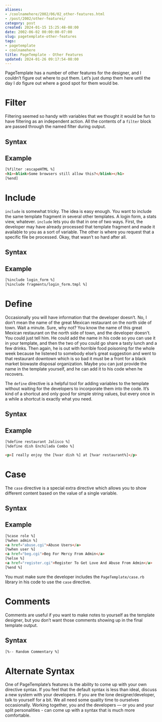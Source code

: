 ```yaml
---
aliases:
- /coolnamehere/2002/06/02_other-features.html
- /post/2002/other-features/
category: post
created: 2024-01-15 15:25:48-08:00
date: 2002-06-02 00:00:00-07:00
slug: pagetemplate-other-features
tags:
- pagetemplate
- coolnamehere
title: PageTemplate - Other Features
updated: 2024-01-26 09:17:54-08:00
---
```


PageTemplate has a number of other features for the designer, and I
couldn’t figure out where to put them. Let’s just dump them here until
the day I *do* figure out where a good spot for them would be.

# Filter

Filtering seemed so handy with variables that we thought it would be fun
to have filtering as an independent action. All the contents of a
`filter` block are passed through the named filter during output.

## Syntax

## Example

````html
[%filter :escapeHTML %]
<h1><blink>Some browsers still allow this?</blink></h1>
[%end]
````

# Include

`include` is somewhat tricky. The idea is easy enough. You want to
include the same template fragment in several other templates. A login
form, a stats view, whatever. `include` lets you do that in one of two
ways. First, the developer may have already processed that template
fragment and made it available to you as a sort of variable. The other
is where you request that a specific file be processed. Okay, that
wasn’t so hard after all.

## Syntax

## Example

````html
[%include login_form %]
[%include fragments/login_form.tmpl %]
````

# Define

Occasionally you will have information that the developer doesn’t. No, I
don’t mean the name of the great Mexican restaurant on the north side of
town. Wait a minute. Sure, why not? You know the name of this great
Mexican restaurant on the north side of town, and the developer doesn’t.
You could just tell him. He could add the name in his code so you can
use it in your template, and then the two of you could go share a tasty
lunch and a few drinks. Then again, he is out with horrible food
poisoning for the whole week because he listened to somebody else’s
great suggestion and went to that restaurant downtown which is so bad it
must be a front for a black market biowaste disposal organization. Maybe
you can just provide the name in the template yourself, and he can add
it to his code when he recovers.

The `define` directive is a helpful tool for adding variables to the
template without waiting for the developers to incorporate them into the
code. It’s kind of a shortcut and only good for simple string values,
but every once in a while a shortcut is exactly what you need.

## Syntax

## Example

````html
[%define restaurant Jalisco %]
[%define dish Enchilada Combo %]

<p>I really enjoy the [%var dish %] at [%var restaurant%]</p>
````

# Case

The `case` directive is a special extra directive which allows you to
show different content based on the value of a single variable.

## Syntax

## Example

````html
[%case role %]
[%when admin %]
<a href="abuse.cgi">Abuse Users</a>
[%when user %]
<a href="beg.cgi">Beg For Mercy From Admin</a>
[%else %]
<a href="register.cgi">Register To Get Love And Abuse From Admin</a>
[%end %]
````

You must make sure the developer includes the `PageTemplate/case.rb`
library in his code to use the `case` directive.

# Comments

Comments are useful if you want to make notes to yourself as the
template designer, but you don’t want those comments showing up in the
final template output.

## Syntax

````html
[%-- Random Commentary %]
````

# Alternate Syntax

One of PageTemplate’s features is the ability to come up with your own
directive syntax. If you feel that the default syntax is less than
ideal, discuss a new system with your developers. If you are the lone
designer/developer, talk to yourself for a bit. We all need some quality
time to ourselves occasionally. Working together, you and the developers —
or you and your split personalities - can come up with a syntax that
is much more comfortable.